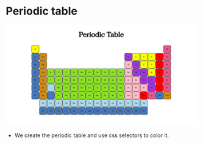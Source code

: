 # Periodic table
![](./img/readme.png)
- We create the periodic table and use css selectors to color it.

